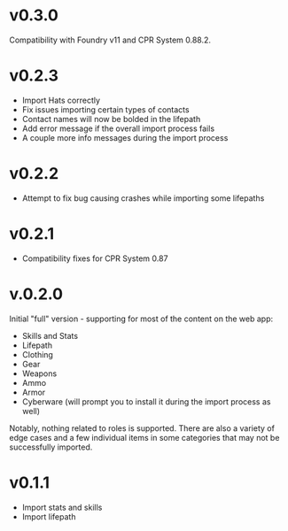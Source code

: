 
v0.3.0
==========

Compatibility with Foundry v11 and CPR System 0.88.2.

v0.2.3
==========

- Import Hats correctly
- Fix issues importing certain types of contacts
- Contact names will now be bolded in the lifepath
- Add error message if the overall import process fails
- A couple more info messages during the import process

v0.2.2
==========

- Attempt to fix bug causing crashes while importing some lifepaths

v0.2.1
==========

- Compatibility fixes for CPR System 0.87

v.0.2.0
==========

Initial "full" version  - supporting for most of the content on the web app:

- Skills and Stats
- Lifepath
- Clothing
- Gear
- Weapons
- Ammo
- Armor
- Cyberware (will prompt you to install it during the import process as well)

Notably, nothing related to roles is supported. There are also a variety of edge cases and a few individual items in some categories that may not be successfully imported.

v0.1.1
==========

- Import stats and skills
- Import lifepath
